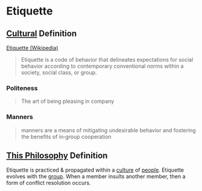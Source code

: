 # Etiquette

## [Cultural](./culture.md) Definition

<a href="https://en.wikipedia.org/wiki/Etiquette" target="_blank">Etiquette (Wikipedia)</a>

> Etiquette is a code of behavior that delineates expectations for social behavior according to contemporary conventional norms within a society, social class, or group.

### Politeness

> The art of being pleasing in company

### Manners

> manners are a means of mitigating undesirable behavior and fostering the benefits of in‐group cooperation

## [This Philosophy](./this-philosophy.md) Definition

Etiquette is practiced & propagated within a [culture](./culture.md) of [people](./human.md). Etiquette evolves with the [group](./collective.md). When a member insults another member, then a form of conflict resolution occurs.
